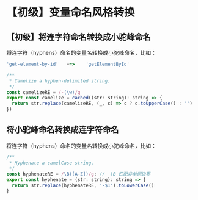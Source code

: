 # 【初级】变量命名风格转换

## 【初级】将连字符命名转换成小驼峰命名

将连字符（hyphens）命名的变量名转换成小驼峰命名，比如：

```js
'get-element-by-id'   ==>    'getElementById'
```

```js
/**
 * Camelize a hyphen-delimited string.
 */
const camelizeRE = /-(\w)/g
export const camelize = cached((str: string): string => {
  return str.replace(camelizeRE, (_, c) => c ? c.toUpperCase() : '')
})
```

## 将小驼峰命名转换成连字符命名

将连字符（hyphens）命名的变量名转换成小驼峰命名，比如：

```js
/**
 * Hyphenate a camelCase string.
 */
const hyphenateRE = /\B([A-Z])/g; //  \B 匹配非单词边界
export const hyphenate = (str: string): string => {
  return str.replace(hyphenateRE, '-$1').toLowerCase()
}
```
